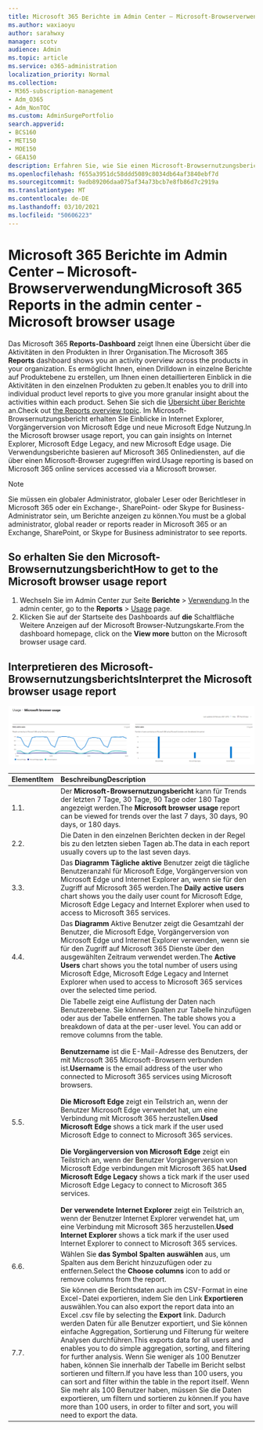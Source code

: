 ```yaml
---
title: Microsoft 365 Berichte im Admin Center – Microsoft-Browserverwendung
ms.author: waxiaoyu
author: sarahwxy
manager: scotv
audience: Admin
ms.topic: article
ms.service: o365-administration
localization_priority: Normal
ms.collection:
- M365-subscription-management
- Adm_O365
- Adm_NonTOC
ms.custom: AdminSurgePortfolio
search.appverid:
- BCS160
- MET150
- MOE150
- GEA150
description: Erfahren Sie, wie Sie einen Microsoft-Browsernutzungsbericht mithilfe des Dashboards Microsoft 365 Berichte im Microsoft 365 erhalten.
ms.openlocfilehash: f655a3951dc58ddd5089c8034db64af3840ebf7d
ms.sourcegitcommit: 9adb89206daa075af34a73bcb7e8fb86d7c2919a
ms.translationtype: MT
ms.contentlocale: de-DE
ms.lasthandoff: 03/10/2021
ms.locfileid: "50606223"
---
```

# <a name="microsoft-365-reports-in-the-admin-center---microsoft-browser-usage"></a><span data-ttu-id="3916f-103">Microsoft 365 Berichte im Admin Center – Microsoft-Browserverwendung</span><span class="sxs-lookup"><span data-stu-id="3916f-103">Microsoft 365 Reports in the admin center - Microsoft browser usage</span></span>

<span data-ttu-id="3916f-104">Das Microsoft 365 **Reports-Dashboard** zeigt Ihnen eine Übersicht über die Aktivitäten in den Produkten in Ihrer Organisation.</span><span class="sxs-lookup"><span data-stu-id="3916f-104">The Microsoft 365 **Reports** dashboard shows you an activity overview across the products in your organization.</span></span> <span data-ttu-id="3916f-105">Es ermöglicht Ihnen, einen Drilldown in einzelne Berichte auf Produktebene zu erstellen, um Ihnen einen detaillierteren Einblick in die Aktivitäten in den einzelnen Produkten zu geben.</span><span class="sxs-lookup"><span data-stu-id="3916f-105">It enables you to drill into individual product level reports to give you more granular insight about the activities within each product.</span></span> <span data-ttu-id="3916f-106">Sehen Sie sich die [Übersicht über Berichte](activity-reports.md) an.</span><span class="sxs-lookup"><span data-stu-id="3916f-106">Check out [the Reports overview topic](activity-reports.md).</span></span> <span data-ttu-id="3916f-107">Im Microsoft-Browsernutzungsbericht erhalten Sie Einblicke in Internet Explorer, Vorgängerversion von Microsoft Edge und neue Microsoft Edge Nutzung.</span><span class="sxs-lookup"><span data-stu-id="3916f-107">In the Microsoft browser usage report, you can gain insights on Internet Explorer, Microsoft Edge Legacy, and new Microsoft Edge usage.</span></span> <span data-ttu-id="3916f-108">Die Verwendungsberichte basieren auf Microsoft 365 Onlinediensten, auf die über einen Microsoft-Browser zugegriffen wird.</span><span class="sxs-lookup"><span data-stu-id="3916f-108">Usage reporting is based on Microsoft 365 online services accessed via a Microsoft browser.</span></span>

 > [!NOTE]
 > <span data-ttu-id="3916f-109">Sie müssen ein globaler Administrator, globaler Leser oder Berichtleser in Microsoft 365 oder ein Exchange-, SharePoint- oder Skype for Business-Administrator sein, um Berichte anzeigen zu können.</span><span class="sxs-lookup"><span data-stu-id="3916f-109">You must be a global administrator, global reader or reports reader in Microsoft 365 or an Exchange, SharePoint, or Skype for Business administrator to see reports.</span></span>

## <a name="how-to-get-to-the-microsoft-browser-usage-report"></a><span data-ttu-id="3916f-110">So erhalten Sie den Microsoft-Browsernutzungsbericht</span><span class="sxs-lookup"><span data-stu-id="3916f-110">How to get to the Microsoft browser usage report</span></span>

1. <span data-ttu-id="3916f-111">Wechseln Sie im Admin Center zur Seite **Berichte** \> <a href="https://go.microsoft.com/fwlink/p/?linkid=2074756" target="_blank">Verwendung</a>.</span><span class="sxs-lookup"><span data-stu-id="3916f-111">In the admin center, go to the **Reports** \> <a href="https://go.microsoft.com/fwlink/p/?linkid=2074756" target="_blank">Usage</a> page.</span></span> 
2. <span data-ttu-id="3916f-112">Klicken Sie auf der Startseite des Dashboards auf **die** Schaltfläche Weitere Anzeigen auf der Microsoft Browser-Nutzungskarte.</span><span class="sxs-lookup"><span data-stu-id="3916f-112">From the dashboard homepage, click on the **View more** button on the Microsoft browser usage card.</span></span>

## <a name="interpret-the-microsoft-browser-usage-report"></a><span data-ttu-id="3916f-113">Interpretieren des Microsoft-Browsernutzungsberichts</span><span class="sxs-lookup"><span data-stu-id="3916f-113">Interpret the Microsoft browser usage report</span></span>

![Microsoft-Browsernutzungsbericht](../../media/95557c88-24ee-417d-a828-96ba00b17aaf.png)

|<span data-ttu-id="3916f-115">Element</span><span class="sxs-lookup"><span data-stu-id="3916f-115">Item</span></span>|<span data-ttu-id="3916f-116">Beschreibung</span><span class="sxs-lookup"><span data-stu-id="3916f-116">Description</span></span>|
 |:-----|:-----|
 |<span data-ttu-id="3916f-117">1.</span><span class="sxs-lookup"><span data-stu-id="3916f-117">1.</span></span> <br/> |<span data-ttu-id="3916f-118">Der **Microsoft-Browsernutzungsbericht** kann für Trends der letzten 7 Tage, 30 Tage, 90 Tage oder 180 Tage angezeigt werden.</span><span class="sxs-lookup"><span data-stu-id="3916f-118">The **Microsoft browser usage** report can be viewed for trends over the last 7 days, 30 days, 90 days, or 180 days.</span></span>  <br/> |
 |<span data-ttu-id="3916f-119">2.</span><span class="sxs-lookup"><span data-stu-id="3916f-119">2.</span></span> <br/> |<span data-ttu-id="3916f-120">Die Daten in den einzelnen Berichten decken in der Regel bis zu den letzten sieben Tagen ab.</span><span class="sxs-lookup"><span data-stu-id="3916f-120">The data in each report usually covers up to the last seven days.</span></span> <br/> |
 |<span data-ttu-id="3916f-121">3.</span><span class="sxs-lookup"><span data-stu-id="3916f-121">3.</span></span> <br/> |<span data-ttu-id="3916f-122">Das **Diagramm Tägliche aktive** Benutzer zeigt die tägliche Benutzeranzahl für Microsoft Edge, Vorgängerversion von Microsoft Edge und Internet Explorer an, wenn sie für den Zugriff auf Microsoft 365 werden.</span><span class="sxs-lookup"><span data-stu-id="3916f-122">The **Daily active users** chart shows you the daily user count for Microsoft Edge, Microsoft Edge Legacy and Internet Explorer when used to access to Microsoft 365 services.</span></span> <br/> |
 |<span data-ttu-id="3916f-123">4.</span><span class="sxs-lookup"><span data-stu-id="3916f-123">4.</span></span><br/>|<span data-ttu-id="3916f-124">Das **Diagramm** Aktive Benutzer zeigt die Gesamtzahl der Benutzer, die Microsoft Edge, Vorgängerversion von Microsoft Edge und Internet Explorer verwenden, wenn sie für den Zugriff auf Microsoft 365 Dienste über den ausgewählten Zeitraum verwendet werden.</span><span class="sxs-lookup"><span data-stu-id="3916f-124">The **Active Users** chart shows you the total number of users using Microsoft Edge, Microsoft Edge Legacy and Internet Explorer when used to access to Microsoft 365 services over the selected time period.</span></span><br/>|
 |<span data-ttu-id="3916f-125">5.</span><span class="sxs-lookup"><span data-stu-id="3916f-125">5.</span></span><br/>|<span data-ttu-id="3916f-p102">Die Tabelle zeigt eine Auflistung der Daten nach Benutzerebene. Sie können Spalten zur Tabelle hinzufügen oder aus der Tabelle entfernen.  </span><span class="sxs-lookup"><span data-stu-id="3916f-p102">The table shows you a breakdown of data at the per-user level. You can add or remove columns from the table. </span></span><br/><br/><span data-ttu-id="3916f-128">**Benutzername** ist die E-Mail-Adresse des Benutzers, der mit Microsoft 365 Microsoft-Browsern verbunden ist.</span><span class="sxs-lookup"><span data-stu-id="3916f-128">**Username** is the email address of the user who connected to Microsoft 365 services using Microsoft browsers.</span></span><br><br/><span data-ttu-id="3916f-129">**Die Microsoft Edge** zeigt ein Teilstrich an, wenn der Benutzer Microsoft Edge verwendet hat, um eine Verbindung mit Microsoft 365 herzustellen.</span><span class="sxs-lookup"><span data-stu-id="3916f-129">**Used Microsoft Edge** shows a tick mark if the user used Microsoft Edge to connect to Microsoft 365 services.</span></span><br/><br/><span data-ttu-id="3916f-130">**Die Vorgängerversion von Microsoft Edge** zeigt ein Teilstrich an, wenn der Benutzer Vorgängerversion von Microsoft Edge verbindungen mit Microsoft 365 hat.</span><span class="sxs-lookup"><span data-stu-id="3916f-130">**Used Microsoft Edge Legacy** shows a tick mark if the user used Microsoft Edge Legacy to connect to Microsoft 365 services.</span></span><br/><br/><span data-ttu-id="3916f-131">**Der verwendete Internet Explorer** zeigt ein Teilstrich an, wenn der Benutzer Internet Explorer verwendet hat, um eine Verbindung mit Microsoft 365 herzustellen.</span><span class="sxs-lookup"><span data-stu-id="3916f-131">**Used Internet Explorer** shows a tick mark if the user used Internet Explorer to connect to Microsoft 365 services.</span></span> |
 |<span data-ttu-id="3916f-132">6.</span><span class="sxs-lookup"><span data-stu-id="3916f-132">6.</span></span><br/>|<span data-ttu-id="3916f-133">Wählen Sie **das Symbol Spalten auswählen** aus, um Spalten aus dem Bericht hinzuzufügen oder zu entfernen.</span><span class="sxs-lookup"><span data-stu-id="3916f-133">Select the **Choose columns** icon to add or remove columns from the report.</span></span>|
 |<span data-ttu-id="3916f-134">7.</span><span class="sxs-lookup"><span data-stu-id="3916f-134">7.</span></span><br/>|<span data-ttu-id="3916f-135">Sie können die Berichtsdaten auch im CSV-Format in eine Excel-Datei exportieren, indem Sie den Link **Exportieren** auswählen.</span><span class="sxs-lookup"><span data-stu-id="3916f-135">You can also export the report data into an Excel .csv file by selecting the **Export** link.</span></span> <span data-ttu-id="3916f-136">Dadurch werden Daten für alle Benutzer exportiert, und Sie können einfache Aggregation, Sortierung und Filterung für weitere Analysen durchführen.</span><span class="sxs-lookup"><span data-stu-id="3916f-136">This exports data for all users and enables you to do simple aggregation, sorting, and filtering for further analysis.</span></span> <span data-ttu-id="3916f-137">Wenn Sie weniger als 100 Benutzer haben, können Sie innerhalb der Tabelle im Bericht selbst sortieren und filtern.</span><span class="sxs-lookup"><span data-stu-id="3916f-137">If you have less than 100 users, you can sort and filter within the table in the report itself.</span></span> <span data-ttu-id="3916f-138">Wenn Sie mehr als 100 Benutzer haben, müssen Sie die Daten exportieren, um filtern und sortieren zu können.</span><span class="sxs-lookup"><span data-stu-id="3916f-138">If you have more than 100 users, in order to filter and sort, you will need to export the data.</span></span>|
